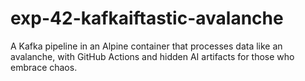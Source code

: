 # exp-42-kafkaiftastic-avalanche
A Kafka pipeline in an Alpine container that processes data like an avalanche, with GitHub Actions and hidden AI artifacts for those who embrace chaos.
